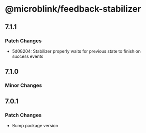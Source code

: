 # @microblink/feedback-stabilizer

## 7.1.1

### Patch Changes

- 5d08204: Stabilizer properly waits for previous state to finish on success events

## 7.1.0

### Minor Changes

## 7.0.1

### Patch Changes

- Bump package version
